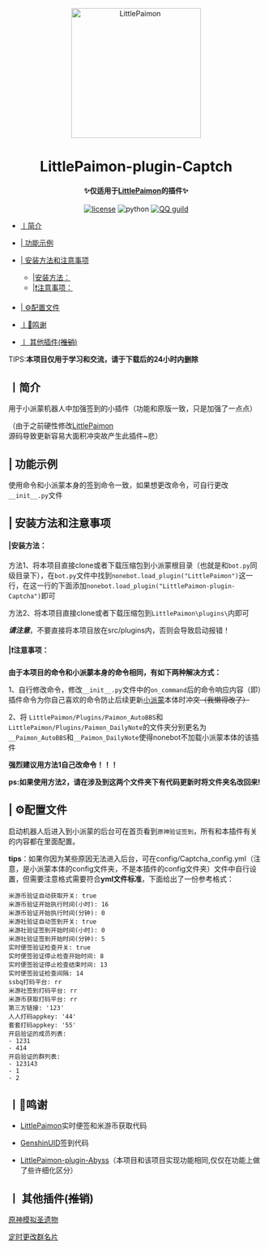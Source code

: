 <p align="center" >
  <a href="https://github.com/CMHopeSunshine/LittlePaimon/tree/nonebot2"><img src="https://s1.ax1x.com/2023/02/05/pS62DJK.png" width="256" height="256" alt="LittlePaimon"></a>
</p>
<h1 align="center">LittlePaimon-plugin-Captch</h1>
<h4 align="center">✨仅适用于<a href="https://github.com/CMHopeSunshine/LittlePaimon" target="_blank">LittlePaimon</a>的插件✨</h4>
<p align="center">
    <a href="https://cdn.jsdelivr.net/gh/CMHopeSunshine/LittlePaimon@master/LICENSE"><img src="https://img.shields.io/github/license/CMHopeSunshine/LittlePaimon" alt="license"></a>
    <img src="https://img.shields.io/badge/Python-3.8+-yellow" alt="python">
    <a href="https://qun.qq.com/qqweb/qunpro/share?_wv=3&_wwv=128&inviteCode=MmWrI&from=246610&biz=ka"><img src="https://img.shields.io/badge/QQ频道交流-尘世闲游-blue?style=flat-square" alt="QQ guild"></a>
</p>

<!-- TOC -->
  * [丨简介](#丨简介)

  * [| 功能示例](#-功能示例)

  * [| 安装方法和注意事项](#-安装方法和注意事项)
      * [|安装方法：](#安装方法)
      * [|❗注意事项：](#注意事项)
      
  * [| ⚙️配置文件](#-配置文件)

  * [丨💸鸣谢](#丨鸣谢)

  * [丨 其他插件(~~推销~~)](#丨-其他插件--推销-)
  <!-- TOC -->

  TIPS:**本项目仅用于学习和交流，请于下载后的24小时内删除**
## 丨简介

用于小派蒙机器人中加强签到的小插件（功能和原版一致，只是加强了一点点）

（由于之前硬性修改[LittlePaimon](https://github.com/CMHopeSunshine/LittlePaimon)源码导致更新容易大面积冲突故产生此插件~悲）

## | 功能示例
使用命令和小派蒙本身的签到命令一致，如果想更改命令，可自行更改`__init__.py`文件

## | 安装方法和注意事项
#### |安装方法：
方法1、将本项目直接clone或者下载压缩包到小派蒙根目录（也就是和`bot.py`同级目录下），在`bot.py`文件中找到`nonebot.load_plugin("LittlePaimon")`这一行，在这一行的下面添加`nonebot.load_plugin("LittlePaimon-plugin-Captcha")`即可

方法2、将本项目直接clone或者下载压缩包到`LittlePaimon\plugins\`内即可

***请注意***，不要直接将本项目放在src/plugins内，否则会导致启动报错！

#### |❗注意事项：
**由于本项目的命令和小派蒙本身的命令相同，有如下两种解决方式：**

1、自行修改命令，修改`__init__.py`文件中的`on_command`后的命令响应内容（即）插件命令为你自己喜欢的命令防止后续更新[小派蒙](https://github.com/CMHopeSunshine/LittlePaimon)本体时冲突~~（我懒得改了）~~

2、将
`LittlePaimon/Plugins/Paimon_AutoBBS`和`LittlePaimon/Plugins/Paimon_DailyNote`的文件夹分别更名为`__Paimon_AutoBBS`和`__Paimon_DailyNote`使得nonebot不加载小派蒙本体的该插件

**强烈建议用方法1自己改命令！！！**

**ps:如果使用方法2，请在涉及到这两个文件夹下有代码更新时将文件夹名改回来!**

## | ⚙️配置文件

启动机器人后进入到小派蒙的后台可在首页看到`原神验证签到`，所有和本插件有关的内容都在里面配置。

**tips**：如果你因为某些原因无法进入后台，可在config/Captcha_config.yml（注意，是小派蒙本体的config文件夹，不是本插件的config文件夹）文件中自行设置，但需要注意格式需要符合**yml文件标准**，下面给出了一份参考格式：

```
米游币验证自动获取开关: true
米游币验证开始执行时间(小时): 16
米游币验证开始执行时间(分钟): 0
米游社验证自动签到开关: true
米游社验证签到开始时间(小时): 0
米游社验证签到开始时间(分钟): 5
实时便签验证检查开关: true
实时便签验证停止检查开始时间: 8
实时便签验证停止检查结束时间: 13
实时便签验证检查间隔: 14
ssbq打码平台: rr
米游社签到打码平台: rr
米游币获取打码平台: rr
第三方链接: '123'
人人打码appkey: '44'
套套打码appkey: '55'
开启验证的成员列表:
- 1231
- 414
开启验证的群列表:
- 123143
- 1
- 2
```



## 丨💸鸣谢

* [LittlePaimon](https://github.com/CMHopeSunshine/LittlePaimon)实时便签和米游币获取代码

* [GenshinUID](https://github.com/KimigaiiWuyi/GenshinUID/tree/nonebot2-beta1)签到代码

* [LittlePaimon-plugin-Abyss](https://github.com/CM-Edelweiss/LittlePaimon-plugin-Abyss)（本项目和该项目实现功能相同,仅仅在功能上做了些许细化区分）



## 丨 其他插件(~~推销~~)

[原神模拟圣遗物](https://github.com/forchannot/nonebot_plugin_artifact)

[定时更改群名片](https://github.com/forchannot/nonebot_plugin_rename)

